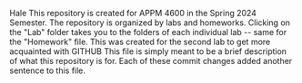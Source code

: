 Hale
This repository is created for APPM 4600 in the Spring 2024 Semester.
The repository is organized by labs and homeworks.  Clicking  on the "Lab" folder takes you to the folders of each individual lab -- same for the "Homework" file. 
This was created for the second lab to get more acquainted with GITHUB
This file is simply meant to be a brief description of what this repository is for.
Each of these commit changes added another sentence to this file.